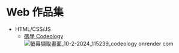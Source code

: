 # Web 作品集
- HTML/CSS/JS
  - [碼學 Codeology](https://github.com/zhengshunze/Codeology)
![螢幕擷取畫面_10-2-2024_115239_codeology onrender com](https://github.com/zhengshunze/Codeology/assets/77151276/2ef9ec12-2cdb-410d-a121-fc3a55aa2ad9)
